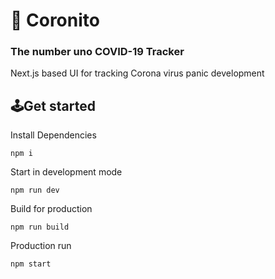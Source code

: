# 🦠 Coronito 

### The number uno COVID-19 Tracker

Next.js based UI for tracking Corona virus panic development

## 🕹Get started

Install Dependencies
```
npm i
```

Start in development mode
```
npm run dev
```

Build for production
```
npm run build
```

Production run
```
npm start
```

